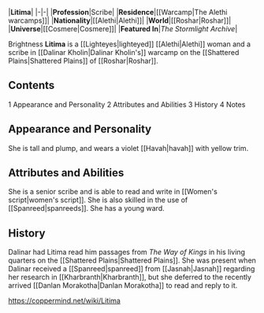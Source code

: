 |**Litima**|
|-|-|
|**Profession**|Scribe|
|**Residence**|[[Warcamp\|The Alethi warcamps]]|
|**Nationality**|[[Alethi\|Alethi]]|
|**World**|[[Roshar\|Roshar]]|
|**Universe**|[[Cosmere\|Cosmere]]|
|**Featured In**|*The Stormlight Archive*|

Brightness **Litima** is a [[Lighteyes\|lighteyed]] [[Alethi\|Alethi]] woman and a scribe in [[Dalinar Kholin\|Dalinar Kholin's]] warcamp on the [[Shattered Plains\|Shattered Plains]] of [[Roshar\|Roshar]].

## Contents

1 Appearance and Personality
2 Attributes and Abilities
3 History
4 Notes


## Appearance and Personality
She is tall and plump, and wears a violet [[Havah\|havah]] with yellow trim.

## Attributes and Abilities
She is a senior scribe and is able to read and write in [[Women's script\|women's script]]. She is also skilled in the use of [[Spanreed\|spanreeds]]. She has a young ward.

## History
Dalinar had Litima read him passages from *The Way of Kings* in his living quarters on the [[Shattered Plains\|Shattered Plains]]. She was present when Dalinar received a [[Spanreed\|spanreed]] from [[Jasnah\|Jasnah]] regarding her research in [[Kharbranth\|Kharbranth]], but she deferred to the recently arrived [[Danlan Morakotha\|Danlan Morakotha]] to read and reply to it.



https://coppermind.net/wiki/Litima